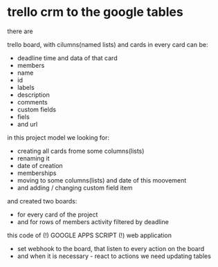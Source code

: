 # trello crm to the google tables 

there are

trello board, with cilumns(named lists) and cards
in every card can be: 
- deadline time and data of that card
- members
- name
- id
- labels
- description
- comments
- custom fields
- fiels
- and url

in this project model we looking for:
- creating all cards frome some columns(lists)
- renaming it
- date of creation
- memberships
- moving to some columns(lists) and date of this moovement
- and adding / changing custom field item

and created two boards:
- for every card of the project
- and for rows of members activity filtered by deadline

this code of (!) GOOGLE APPS SCRIPT (!) web application 
- set webhook to the board, that listen to every action on the board
- and when it is necessary - react to actions we need updating tables
